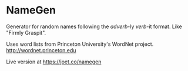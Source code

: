 # NameGen
Generator for random names following the *adverb*-ly *verb*-it format. Like
"Firmly Graspit".

Uses word lists from Princeton University's WordNet project. http://wordnet.princeton.edu

Live version at https://joet.co/namegen
